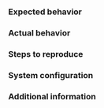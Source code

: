 ### Expected behavior
<!-- Tell us what should happen -->

### Actual behavior
<!-- Tell us what happens instead -->

### Steps to reproduce
<!-- Tell us how to reproduce your issue -->

### System configuration
<!-- Include any relevant system versions or hardware specifications -->

### Additional information
<!-- If there is anything else meaningful to your issue, mention it here -->
